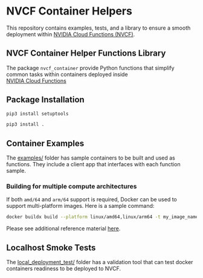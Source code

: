 # NVCF Container Helpers
This repository contains examples, tests, and a library to ensure a smooth deployment within 
[NVIDIA Cloud Functions (NVCF)](https://docs.nvidia.com/cloud-functions/user-guide/latest/cloud-function/overview.html).

## NVCF Container Helper Functions Library
The package `nvcf_container` provide Python functions that simplify common tasks within containers deployed inside  
[NVIDIA Cloud Functions](https://docs.nvidia.com/cloud-functions/user-guide/latest/cloud-function/overview.html)

## Package Installation

```bash
pip3 install setuptools

pip3 install .
```

## Container Examples
The [examples/](./examples) folder has sample containers to be built and used as functions. 
They include a client app that interfaces with each function sample.

### Building for multiple compute architectures
If both `amd/64` and `arm/64` support is required, Docker can be used to support multi-platform images. 
Here is a sample command:

```bash
docker buildx build --platform linux/amd64,linux/arm64 -t my_image_name .
```

Please see additional reference material [here](https://docs.docker.com/build/building/multi-platform/#cross-compilation).

## Localhost Smoke Tests
The [local_deployment_test/](./local_deployment_test) folder 
has a validation tool that can test docker containers readiness to be deployed to NVCF.